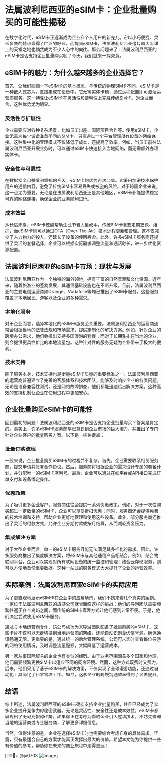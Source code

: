 # 法属波利尼西亚的eSIM卡：企业批量购买的可能性揭秘

在数字化时代，eSIM卡正逐渐成为企业和个人用户的新宠儿。它以小巧便捷、灵活多变的特点赢得了广泛的好评。而提到eSIM卡，法属波利尼西亚这片南太平洋上的天堂之地也悄然成为不少人心中的向往。那么问题来了：法属波利尼西亚的eSIM卡是否支持企业批量购买呢？今天，我们就来一探究竟。

## eSIM卡的魅力：为什么越来越多的企业选择它？

首先，让我们回顾一下eSIM卡的基本概念。与传统的物理SIM卡不同，eSIM卡是一种嵌入式芯片，直接集成在设备中。它无需实体卡槽，通过远程配置即可激活运营商服务。这一特性让eSIM卡在灵活性和便利性上完胜传统SIM卡。对企业而言，这种优势尤为明显。

### 灵活性与扩展性
企业需要应对各种复杂场景，比如员工出差、国际项目合作等。使用eSIM卡，企业无需为每个设备准备不同的SIM卡，只需通过一个平台管理所有设备的网络连接。这种集中化的管理模式不仅降低了成本，还提高了效率。例如，当员工前往法属波利尼西亚开展业务时，可以通过eSIM卡快速接入当地网络，而无需额外办理实体卡。

### 安全性与可靠性
在数据安全日益受到重视的今天，eSIM卡的优势再次凸显。它采用加密技术保护用户的通信内容，避免了传统SIM卡容易丢失或被盗的风险。对于跨国企业来说，这一点尤为重要。无论是在法属波利尼西亚还是其他地区，eSIM卡都能提供稳定可靠的网络连接，确保企业的业务顺利进行。

### 成本效益
从长远来看，eSIM卡还能帮助企业节省大量成本。传统SIM卡需要定期更换、维护，而eSIM卡则可以通过OTA（Over-The-Air）技术远程更新和管理。这不仅减少了人力物力的投入，还延长了设备的使用寿命。此外，许多eSIM卡服务商还提供了灵活的套餐选择，企业可以根据实际需求调整流量和通话时长，进一步优化资源配置。

## 法属波利尼西亚的eSIM卡市场：现状与发展

法属波利尼西亚作为一个独特的海外领地，拥有丰富的自然景观和文化资源。近年来，随着旅游业的蓬勃发展，其通信基础设施也在不断升级。目前，法属波利尼西亚的主要电信运营商如Orange、Vodafone等均已推出了eSIM卡服务。这些服务覆盖了本地居民、游客以及企业的多种需求。

### 本地化服务
对于企业而言，选择本地化的eSIM卡服务至关重要。法属波利尼西亚的运营商通常会根据当地的法律法规和市场需求，提供定制化的解决方案。例如，针对企业的跨境办公需求，他们会推出支持多国漫游的套餐；而对于长期驻扎在当地的企业，则会提供更具性价比的本地流量包。这种针对性的服务无疑为企业带来了极大的便利。

### 技术支持
除了服务本身，技术支持也是衡量eSIM卡质量的重要标准之一。法属波利尼西亚的运营商普遍建立了完善的客服体系和技术团队，能够及时响应企业的各类问题。无论是设备兼容性测试，还是网络故障排查，他们都能迅速给出解决方案。这种高效的支持机制让企业在使用过程中更加安心。

## 企业批量购买eSIM卡的可能性

回到最初的问题：法属波利尼西亚的eSIM卡是否支持企业批量购买？答案是肯定的。事实上，许多eSIM卡服务商早已意识到企业市场的巨大潜力，并推出了专门针对企业客户的批量购买方案。以下是一些关键点：

### 批量订购流程
一般来说，企业批量购买eSIM卡的过程并不复杂。首先，企业需要联系相关服务商，提交申请并签署合作协议。然后，服务商将根据企业的需求设计专属的套餐计划，并分配唯一的eSIM卡序列号。最后，企业可以通过在线平台或API接口完成订单支付和设备绑定操作。

### 优惠政策
为了吸引更多企业客户，服务商往往会提供一系列优惠政策。例如，对于一次性购买超过一定数量的eSIM卡，企业可以享受折扣优惠；同时，服务商还会提供免费的技术培训和支持，帮助企业更好地管理和使用这些设备。此外，部分服务商还推出了灵活的付款方式，允许企业分期付款或按月结算，从而减轻资金压力。

### 集成解决方案
对于大型企业而言，单一的eSIM卡服务可能无法满足其多样化的需求。因此，许多服务商推出了集成解决方案，将eSIM卡与其他通信产品相结合。例如，结合物联网平台，企业可以实现对所有联网设备的统一监控和管理；结合云存储服务，则可以方便地备份重要数据。这种一站式的服务模式大大提升了企业的运营效率。

## 实际案例：法属波利尼西亚eSIM卡的实际应用

为了更直观地展示eSIM卡在企业中的应用场景，我们不妨来看几个真实的案例。一家位于法属波利尼西亚的旅游公司就曾面临这样的挑战：他们的导游团队需要频繁往返于各个岛屿之间，而传统的SIM卡管理方式让他们感到非常不便。于是，他们决定尝试使用eSIM卡服务。

通过与本地运营商合作，该公司成功为其导游团队配备了批量购买的eSIM卡。这些卡片不仅可以无缝切换到当地运营商的网络，还能自动识别最优信号源，确保通讯畅通无阻。更重要的是，通过统一的后台管理系统，公司可以实时查看每位导游的网络使用情况，及时调整流量配额，大幅降低了运营成本。

另一家从事国际贸易的企业也有类似的经历。由于业务范围涵盖多个国家和地区，他们需要频繁更换SIM卡以适应不同的网络环境。然而，这种方式既费时又费力。后来，他们采用了基于eSIM卡的解决方案，不仅实现了全球漫游功能，还通过自动化工具简化了日常管理工作。如今，这家企业的跨境沟通效率得到了显著提升。

## 结语

综上所述，法属波利尼西亚的eSIM卡确实支持企业批量购买，并且已经成为了众多企业提升竞争力的秘密武器。无论是灵活性、安全性还是成本效益，eSIM卡都展现出了无可比拟的优势。如果你正在考虑为你的企业引入这项技术，不妨先咨询当地的运营商或专业服务商，了解更多详细信息。

当然，值得注意的是，企业在选择eSIM卡时也需要综合考虑自身的具体需求。毕竟，只有最适合自己的方案才能真正发挥出最大的价值。希望本文能为你提供一些有价值的参考，帮助你在未来的商业旅程中走得更远！

[TG💪+ @jx0703 ![Image](https://github.com/user-attachments/assets/dbca1d08-cadb-493c-b0ec-ad6f7a83f270)]